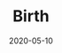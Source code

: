 ---
title: Birth
description: What it says on the lid, folks
date: "2020-05-10"
tldr: Welcome Welcome Welcome
draft: false
---